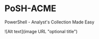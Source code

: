 # PoSH-ACME
PowerShell - Analyst's Collection Made Easy
<p>![Alt text](image URL "optional title")</p>

